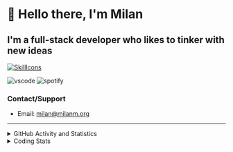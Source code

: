 # 👋 Hello there, I'm Milan
## I'm a full-stack developer who likes to tinker with new ideas
[![SkillIcons](https://skillicons.dev/icons?i=js,ts,nextjs,tailwind,html,go,bash,git,nginx,prisma,kubernetes,docker,linux)](https://skillicons.dev)

![vscode](https://nocache.advaith.workers.dev?url=https://img.shields.io/endpoint?url=https://dev.discordprofiles.me/api/badge/vscode/423203831971708958)
![spotify](https://nocache.advaith.workers.dev?url=https://img.shields.io/endpoint?url=https://dev.discordprofiles.me/api/badge/spotify/423203831971708958)

### Contact/Support

- Email: [milan@milanm.org](mailto:milan@milanm.org)
 
---
 
<details>
  <summary>GitHub Activity and Statistics</summary>
  <img src="/github-metrics.svg" />
</details>
<details>
  <summary>Coding Stats</summary>
  <!--START_SECTION:waka-->

```txt
TypeScript    2 hrs 44 mins   ████████████████████▓░░░░   82.78 %
JavaScript    22 mins         ██▓░░░░░░░░░░░░░░░░░░░░░░   11.17 %
JSON          4 mins          ▓░░░░░░░░░░░░░░░░░░░░░░░░   02.12 %
Bash          3 mins          ▒░░░░░░░░░░░░░░░░░░░░░░░░   01.95 %
Docker        2 mins          ▒░░░░░░░░░░░░░░░░░░░░░░░░   01.09 %
```

<!--END_SECTION:waka-->
</details>
